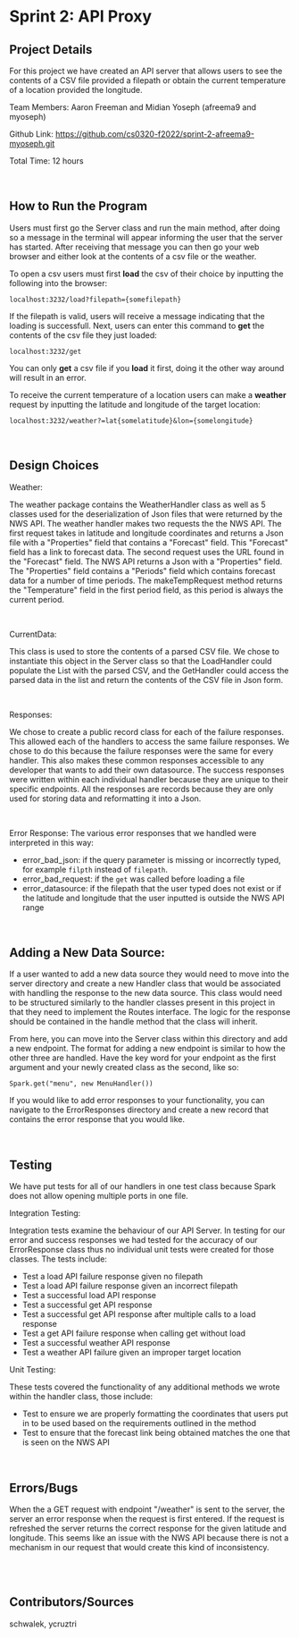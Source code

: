 # Sprint 2: API Proxy


Project Details
---
For this project we have created an API server that allows users to see the contents of a
CSV file provided a filepath or obtain the current temperature of a location provided the
longitude.

Team Members: Aaron Freeman and Midian Yoseph (afreema9 and myoseph)

Github Link: https://github.com/cs0320-f2022/sprint-2-afreema9-myoseph.git

Total Time: 12 hours

<br />


How to Run the Program
---
Users must first go the Server class and run the main method, after doing so a message in the terminal 
will appear informing the user that the server has started. After receiving that message you can then
go your web browser and either look at the contents of a csv file or the weather.

To open a csv users must first **load** the csv of their choice by inputting the following into the browser:

`localhost:3232/load?filepath={somefilepath}`

If the filepath is valid, users will receive a message indicating that the loading is successfull.
Next, users can enter this command to **get** the contents of the csv file they just loaded:

`localhost:3232/get`

You can only **get** a csv file if you **load** it first, doing it the other way around will result in an error. 

To receive the current temperature of a location users can make a **weather** request by inputting the latitude 
and longitude of the target location:

`localhost:3232/weather?=lat{somelatitude}&lon={somelongitude}`

<br />

Design Choices
---

Weather:

The weather package contains the WeatherHandler class as well as 5 classes used for the 
deserialization of Json files that were returned by the NWS API. The weather handler makes two 
requests the the NWS API. The first request takes in latitude and longitude coordinates and returns 
a Json file with a "Properties" field that contains a "Forecast" field. This "Forecast" field has a 
link to forecast data. The second request uses the URL found in the "Forecast" field. The NWS API 
returns a Json with a "Properties" field. The "Properties" field contains a "Periods" field which 
contains forecast data for a number of time periods. The makeTempRequest method returns the 
"Temperature" field in the first period field, as this period is always the current period.

<br />

CurrentData:

This class is used to store the contents of a parsed CSV file. We chose to instantiate this object 
in the Server class so that the LoadHandler could populate the List with the parsed CSV, and the 
GetHandler could access the parsed data in the list and return the contents of the CSV file in Json 
form.

<br />

Responses:

We chose to create a public record class for each of the failure responses. This allowed each of the 
handlers to access the same failure responses. We chose to do this because the failure responses 
were the same for every handler. This also makes these common responses accessible to any developer
that wants to add their own datasource. The success responses were written within each individual 
handler because they are unique to their specific endpoints. All the responses are records 
because they are only used for storing data and reformatting it into a Json.

<br />

Error Response: 
The various error responses that we handled were interpreted in this way:

- error_bad_json: if the query parameter is missing or incorrectly typed, for example `filpth` instead of `filepath`. 
- error_bad_request: if the `get` was called before loading a file 
- error_datasource: if the filepath that the user typed does not exist or if the latitude and longitude that the user inputted is outside the NWS API range

<br />

Adding a New Data Source:
---
If a user wanted to add a new data source they would need to move into the server directory and create a new
Handler class that would be associated with handling the response to the new data source. This class would need
to be structured similarly to the handler classes present in this project in that they need to implement
the Routes interface. The logic for the response should be contained in the handle method that the class will inherit.

From here, you can move into the Server class within this directory and add a new endpoint. The format for adding
a new endpoint is similar to how the other three are handled. Have the key word for your endpoint as the
first argument and your newly created class as the second, like so:

`Spark.get("menu", new MenuHandler())`

If you would like to add error responses to your functionality, you can navigate to
the ErrorResponses directory and create a new record that contains the error response that you would like.

<br />

Testing
---
We have put tests for all of our handlers in one test class because Spark does not allow opening
multiple ports in one file.

Integration Testing:

Integration tests examine the behaviour of our API Server. In testing for our error and success
responses we had tested for the accuracy of our ErrorResponse class thus no individual unit tests
were created for those classes. The tests include:

- Test a load API failure response given no filepath
- Test a load API failure response given an incorrect filepath
- Test a successful load API response
- Test a successful get API response
- Test a successful get API response after multiple calls to a load response
- Test a get API failure response when calling get without load
- Test a successful weather API response
- Test a weather API failure given an improper target location

Unit Testing:

These tests covered the functionality of any additional methods we wrote within the handler
class, those include:
- Test to ensure we are properly formatting the coordinates that users put in to be used based on the requirements outlined in the method
- Test to ensure that the forecast link being obtained matches the one that is seen on the NWS API

<br />

Errors/Bugs
---

When the a GET request with endpoint "/weather" is sent to the server, the server an error response
when the request is first entered. If the request is refreshed the server returns the correct 
response for the given latitude and longitude. This seems like an issue with the NWS API because
there is not a mechanism in our request that would create this kind of inconsistency.

<br />
<br />

Contributors/Sources
---
schwalek, ycruztri
